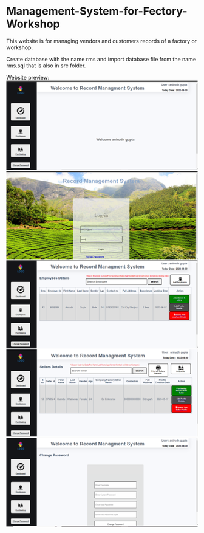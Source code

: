 # Management-System-for-Fectory-Workshop
This website is for managing vendors and customers records of a factory or workshop.

Create database with the name rms and import database file from the name rms.sql that is also in src folder.


Website preview:
![Screenshot (10)](https://github.com/AnirudhGupta97/Management-System-for-Factory-Workshop-Master/blob/main/Screenshot%20(8).png)
![Screenshot (10)](https://github.com/AnirudhGupta97/Management-System-for-Factory-Workshop-Master/blob/main/Screenshot%20(7).png)
![Screenshot (14)](https://github.com/AnirudhGupta97/Management-System-for-Factory-Workshop-Master/blob/main/Screenshot%20(9).png)
![Screenshot (14)](https://github.com/AnirudhGupta97/Management-System-for-Factory-Workshop-Master/blob/main/Screenshot%20(2).png)
![Screenshot (14)](https://github.com/AnirudhGupta97/Management-System-for-Factory-Workshop-Master/blob/main/Screenshot%20(10).png)

